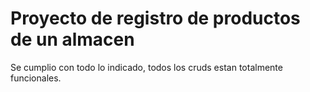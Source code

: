 # Proyecto de registro de productos de un almacen

Se cumplio con todo lo indicado, todos los cruds estan totalmente funcionales.
